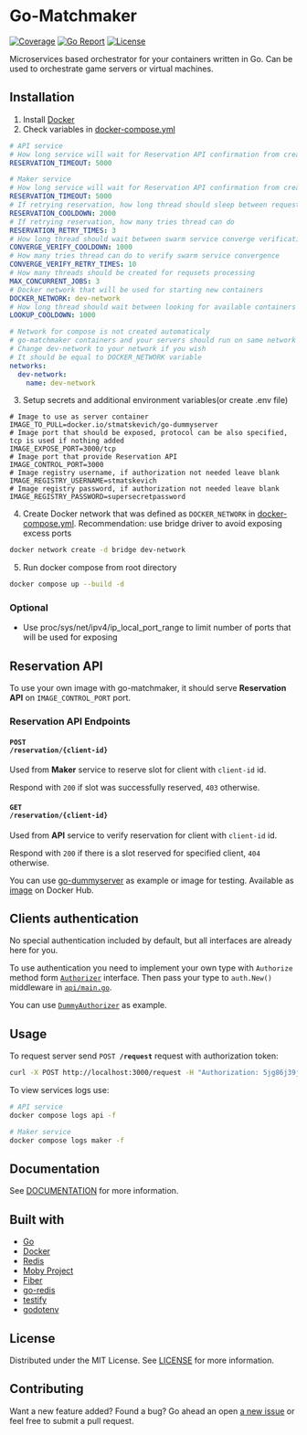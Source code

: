 # Go-Matchmaker
[![Coverage](https://github.com/st-matskevich/go-matchmaker/wiki/coverage.svg)](https://raw.githack.com/wiki/st-matskevich/go-matchmaker/coverage.html)
[![Go Report](https://goreportcard.com/badge/github.com/st-matskevich/go-matchmaker)](https://goreportcard.com/report/github.com/st-matskevich/go-matchmaker)
[![License](https://img.shields.io/github/license/st-matskevich/go-matchmaker)](LICENSE)


Microservices based orchestrator for your containers written in Go. Can be used to orchestrate game servers or virtual machines.

## Installation

1. Install [Docker](https://docs.docker.com/get-docker/)
2. Check variables in [docker-compose.yml](docker-compose.yml)
```yml
# API service
# How long service will wait for Reservation API confirmation from created server in ms
RESERVATION_TIMEOUT: 5000

# Maker service
# How long service will wait for Reservation API confirmation from created server in ms
RESERVATION_TIMEOUT: 5000
# If retrying reservation, how long thread should sleep between requests
RESERVATION_COOLDOWN: 2000
# If retrying reservation, how many tries thread can do
RESERVATION_RETRY_TIMES: 3
# How long thread should wait between swarm service converge verification requests
CONVERGE_VERIFY_COOLDOWN: 1000
# How many tries thread can do to verify swarm service convergence
CONVERGE_VERIFY_RETRY_TIMES: 10
# How many threads should be created for requsets processing
MAX_CONCURRENT_JOBS: 3
# Docker network that will be used for starting new containers
DOCKER_NETWORK: dev-network
# How long thread should wait between looking for available containers
LOOKUP_COOLDOWN: 1000

# Network for compose is not created automaticaly
# go-matchmaker containers and your servers should run on same network to be able to interact with each other
# Change dev-network to your network if you wish
# It should be equal to DOCKER_NETWORK variable
networks:
  dev-network:
    name: dev-network
```
3. Setup secrets and additional environment variables(or create .env file)
```properties
# Image to use as server container
IMAGE_TO_PULL=docker.io/stmatskevich/go-dummyserver
# Image port that should be exposed, protocol can be also specified, tcp is used if nothing added
IMAGE_EXPOSE_PORT=3000/tcp
# Image port that provide Reservation API
IMAGE_CONTROL_PORT=3000
# Image registry username, if authorization not needed leave blank
IMAGE_REGISTRY_USERNAME=stmatskevich
# Image registry password, if authorization not needed leave blank
IMAGE_REGISTRY_PASSWORD=supersecretpassword
```
4. Create Docker network that was defined as `DOCKER_NETWORK` in [docker-compose.yml](docker-compose.yml). Recommendation: use bridge driver to avoid exposing excess ports
```sh
docker network create -d bridge dev-network  
```
5. Run docker compose from root directory
```sh
docker compose up --build -d
```
### Optional
 * Use proc/sys/net/ipv4/ip_local_port_range to limit number of ports that will be used for exposing

## Reservation API

To use your own image with go-matchmaker, it should serve <b>Reservation API</b> on `IMAGE_CONTROL_PORT` port.

### Reservation API Endpoints

#### <code>POST <b>/reservation/{client-id}</b></code>
Used from <b>Maker</b> service to reserve slot for client with <code>client-id</code> id.

Respond with `200` if slot was successfully reserved, `403` otherwise.

#### <code>GET <b>/reservation/{client-id}</b></code>
Used from <b>API</b> service to verify reservation for client with <code>client-id</code> id.

Respond with `200` if there is a slot reserved for specified client, `404` otherwise.

You can use [go-dummyserver](https://github.com/st-matskevich/go-dummyserver) as example or image for testing. Available as [image](https://hub.docker.com/r/stmatskevich/go-dummyserver) on Docker Hub. 


## Clients authentication

No special authentication included by default, but all interfaces are already here for you.

To use authentication you need to implement your own type with <code>Authorize</code> method form <code>[Authorizer](api/auth/auth.go)</code> interface. Then pass your type to <code>auth.New()</code> middleware in <code>[api/main.go](api/main.go)</code>.

You can use <code>[DummyAuthorizer](api/auth/auth.go)</code> as example.

## Usage

To request server send <code>POST <b>/request</b></code> request with authorization token:
```sh
curl -X POST http://localhost:3000/request -H "Authorization: 5jg86j39jdf04"
```

To view services logs use:
```sh
# API service
docker compose logs api -f

# Maker service
docker compose logs maker -f
```

## Documentation

See [DOCUMENTATION](DOCUMENTATION.md) for more information.

## Built with

- [Go](https://go.dev/)
- [Docker](https://www.docker.com/)
- [Redis](https://github.com/redis/redis)
- [Moby Project](https://github.com/moby/moby)
- [Fiber](https://github.com/gofiber/fiber)
- [go-redis](https://github.com/redis/go-redis)
- [testify](https://github.com/stretchr/testify)
- [godotenv](https://github.com/joho/godotenv)

## License

Distributed under the MIT License. See [LICENSE](LICENSE) for more information.

## Contributing

Want a new feature added? Found a bug?
Go ahead an open [a new issue](https://github.com/st-matskevich/go-matchmaker/issues/new) or feel free to submit a pull request.